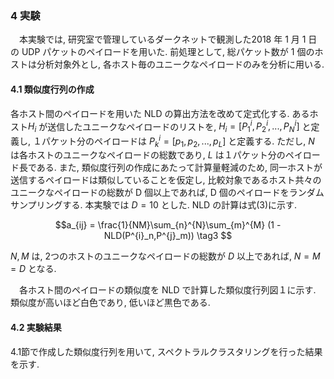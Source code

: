 ### 4 実験

　本実験では, 研究室で管理しているダークネットで観測した2018 年 1 月 1 日 の UDP パケットのペイロードを用いた. 前処理として, 総パケット数が 1 個のホストは分析対象外とし, 各ホスト毎のユニークなペイロードのみを分析に用いる.

#### 4.1 類似度行列の作成
各ホスト間のペイロードを用いた NLD の算出方法を改めて定式化する. あるホスト$`H_i`$ が送信したユニークなペイロードのリストを, $`H_i = [P^{i}_1, P^{i}_2, ... ,P^{i}_N]`$ と定義し, １パケット分のペイロードは $` P^{i}_k = [p_1,p_2,...,p_L]`$ と定義する. ただし, $`N`$ は各ホストのユニークなペイロードの総数であり, $`L`$ は１パケット分のペイロード長である.  また, 類似度行列の作成にあたって計算量軽減のため, 同一ホストが送信するペイロードは類似していることを仮定し, 比較対象であるホスト共々のユニークなペイロードの総数が D 個以上であれば, D 個のペイロードをランダムサンプリングする. 本実験では $`D=10`$ とした.  NLD の計算は式(3)に示す.


```math
a_{ij} = \frac{1}{NM}\sum_{n}^{N}\sum_{m}^{M} (1 - NLD(P^{i}_n,P^{j}_m)) \tag3

```
$`N,M`$ は, 2つのホストのユニークなペイロードの総数が $`D`$ 以上であれば, $`N=M = D`$ となる. 　　

　各ホスト間のペイロードの類似度を NLD で計算した類似度行列図１に示す. 類似度が高いほど白色であり, 低いほど黒色である.

#### 4.2 実験結果

 4.1節で作成した類似度行列を用いて, スペクトラルクラスタリングを行った結果を示す. 
